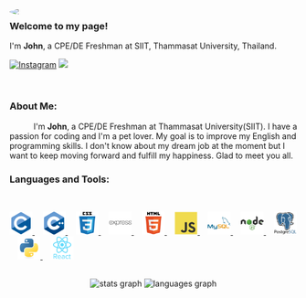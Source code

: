 <!--img align="right" src="https://komarev.com/ghpvc/?username=Johnoo007&color=ff69b4"--><br>

<img align="left" style="display: block; width: 180px; height: auto; border-radius: 50%; object-fit: cover; object-position: center;" src="https://pbs.twimg.com/media/GGot5WDbIAAL6gN?format=jpg&name=small">

### Welcome to my page!

I'm **John**, a CPE/DE Freshman at SIIT, Thammasat University, Thailand. 

<p> <a href="https://www.instagram.com/wongprasittigul" target="_blank"><img alt="Instagram" src="https://img.shields.io/badge/Instagram-e1306c?&style=for-the-badge&logo=Instagram&logoColor=white" /></a>
    <a href = "mailto:psuwit.john.won@gmail.com"><img src="https://img.shields.io/badge/Gmail-D14836?style=for-the-badge&logo=gmail&logoColor=white"></a>
</p>

<br>

<h3 align="left">About Me:</h3>

&emsp;&emsp;&emsp;I'm **John**, a CPE/DE Freshman at Thammasat University(SIIT). I have a passion for coding and I'm a pet lover. My goal is to improve my English and programming skills. I don't know about my dream job at the moment but I want to keep moving forward and fulfill my happiness. Glad to meet you all.

<h3 align="left">Languages and Tools:</h3><br>
<p align="left"> 
  <a href="https://www.cprogramming.com/" target="_blank" rel="noreferrer"> <img src="https://raw.githubusercontent.com/devicons/devicon/master/icons/c/c-original.svg" alt="c" width="40" height="40"/> </a>  <img width="10" />
  <a href="https://www.w3schools.com/cpp/" target="_blank" rel="noreferrer"> <img src="https://raw.githubusercontent.com/devicons/devicon/master/icons/cplusplus/cplusplus-original.svg" alt="cplusplus" width="40" height="40"/> </a> <img width="10" />
  <a href="https://www.w3schools.com/css/" target="_blank" rel="noreferrer"> <img src="https://raw.githubusercontent.com/devicons/devicon/master/icons/css3/css3-original-wordmark.svg" alt="css3" width="40" height="40"/> </a> <img width="10" />
  <a href="https://expressjs.com" target="_blank" rel="noreferrer"> <img src="https://raw.githubusercontent.com/devicons/devicon/master/icons/express/express-original-wordmark.svg" alt="express" width="40" height="40"/> </a> <img width="10" />
  <a href="https://www.w3.org/html/" target="_blank" rel="noreferrer"> <img src="https://raw.githubusercontent.com/devicons/devicon/master/icons/html5/html5-original-wordmark.svg" alt="html5" width="40" height="40"/> </a> <img width="10" />
  <a href="https://developer.mozilla.org/en-US/docs/Web/JavaScript" target="_blank" rel="noreferrer"> <img src="https://raw.githubusercontent.com/devicons/devicon/master/icons/javascript/javascript-original.svg" alt="javascript" width="40" height="40"/> </a> <img width="10" />
  <a href="https://www.mysql.com/" target="_blank" rel="noreferrer"> <img src="https://raw.githubusercontent.com/devicons/devicon/master/icons/mysql/mysql-original-wordmark.svg" alt="mysql" width="40" height="40"/> </a> <img width="10" />
  <a href="https://nodejs.org" target="_blank" rel="noreferrer"> <img src="https://raw.githubusercontent.com/devicons/devicon/master/icons/nodejs/nodejs-original-wordmark.svg" alt="nodejs" width="40" height="40"/> </a> <img width="10" />
  <a href="https://www.postgresql.org" target="_blank" rel="noreferrer"> <img src="https://raw.githubusercontent.com/devicons/devicon/master/icons/postgresql/postgresql-original-wordmark.svg" alt="postgresql" width="40" height="40"/> </a> <img width="10" />
  <a href="https://www.python.org" target="_blank" rel="noreferrer"> <img src="https://raw.githubusercontent.com/devicons/devicon/master/icons/python/python-original.svg" alt="python" width="40" height="40"/> </a> <img width="10" />
  <a href="https://reactjs.org/" target="_blank" rel="noreferrer"> <img src="https://raw.githubusercontent.com/devicons/devicon/master/icons/react/react-original-wordmark.svg" alt="react" width="40" height="40"/> </a> 
</p>

<br>

<div align="center">
  <img src="https://github-readme-stats.vercel.app/api?username=Johnoo007&hide_title=false&hide_rank=false&show_icons=true&include_all_commits=true&count_private=true&disable_animations=false&theme=rose_pine&locale=en&hide_border=false" height="130" alt="stats graph"  />
  <img src="https://github-readme-stats.vercel.app/api/top-langs?username=Johnoo007&locale=en&hide_title=false&layout=compact&card_width=320&langs_count=5&theme=rose_pine&hide_border=false" height="130" alt="languages graph"  />
</div>

###






<!--  

//comment

<div align="center">
  <img src="https://profile-counter.glitch.me/Johnoo007/count.svg?"  />
</div>

###

[![Instagram](https://img.shields.io/badge/Instagram-blue?style=social&logo=instagram)](https://www.instagram.com/Wongprasittigul/)

[![Instagram](https://img.shields.io/badge/Instagram-Follow%20@Wongprasittigul-E1306C?style=flat&labelColor=545454&color=E1306C&logo=instagram)](https://www.instagram.com/Wongprasittigul/)

[![Twitter Follow](https://img.shields.io/twitter/follow/rishit_dagli?style=social)](https://twitter.com/intent/follow?screen_name=rishit_dagli)
[![GitHub followers](https://img.shields.io/github/followers/Rishit-dagli?label=Follow&style=social)](https://github.com/Rishit-dagli)
[![Instagram](https://img.shields.io/badge/Instagram-Follow-@Wongprasittigul-E1306C?style=social&labelColor=E1306C&logo=instagram)](https://www.instagram.com/Wongprasittigul/)

[![Instagram](https://img.shields.io/badge/Instagram-E1306C?style=plastic&labelColor=E1306C&logo=instagram)](https://www.instagram.com/Wongprasittigul/)

[![Instagram](https://img.shields.io/badge/Instagram-1DA1F2?style=plastic&labelColor=1DA1F2&logo=instagram)](https://www.instagram.com/Wongprasittigul/)

[![Instagram](https://img.shields.io/badge/Instagram-1DA1F2?style=flat&labelColor=1DA1F2&logo=instagram)](https://www.instagram.com/Wongprasittigul/)

[![Instagram](https://img.shields.io/badge/Instagram-Follow%20@Wongprasittigul-E1306C?style=plastic&labelColor=E1306C&logo=instagram)](https://www.instagram.com/Wongprasittigul/)

[![Instagram](https://img.shields.io/badge/Instagram-F0F0F0?style=plastic&logo=instagram)](https://www.instagram.com/Wongprasittigul/)

[![Instagram](https://img.shields.io/badge/Instagram-F0F0F0?style=flat&logo=instagram)](https://www.instagram.com/Wongprasittigul/)

-->
